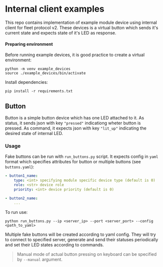 # Internal client examples

This repo contains implementation of example module device using internal client for fleet protocol v2. 
These devices is a virtual button which sends it's current state and expects state of it's LED as response.

#### Preparing environment
Before running example devices, it is good practice to create a virtual environment:
```
python -m venv example_devices
source ./example_devices/bin/activate
```
Install dependencies:
```
pip install -r requirements.txt
```

## Button
Button is a simple button device which has one LED attached to it. As status, it sends json with key `"pressed"` indicationg wheter button is pressed. As command, it expects json with key `"lit_up"` indicating the desired state of internal LED. 
### Usage
Fake buttons can be run with `run_buttons.py` script. It expects config in `yaml` format which specifies attributes for button or multiple buttons (see `buttons.yaml`):
```yaml
- button1_name:
    type: <int> specifying module specific device type (default is 0)
    role: <str> device role
    priority: <int> device priority (default is 0)

- button2_name:
    ...
```
To run use:
```
python run_buttons.py --ip <server_ip> --port <server_port> --config <path_to_yaml>
```
Multiple fake buttons will be created according to yaml config. They will try to connect to specified server, generate and send their statuses periodically and set their LED states according to commands.

> Manual mode of actual button pressing on keyboard can be specified by `--manual` argument.